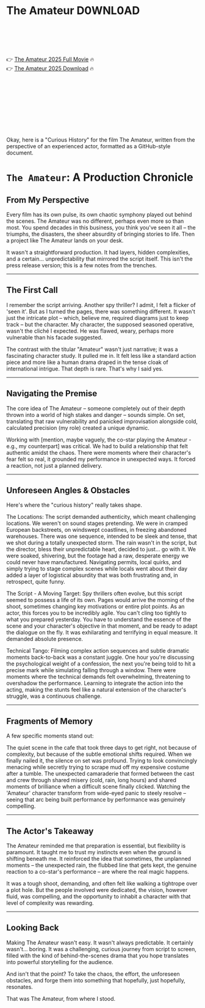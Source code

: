 # The Amateur D0WNL0AD

<br><br><br><br>


👉 <a href="https://Esam-esjonliocu1979.github.io/kzrphuawct/">The Amateur 2025 Full Movie</a> 🔥
<br>
👉 <a href="https://Esam-esjonliocu1979.github.io/kzrphuawct/">The Amateur 2025 Download</a> 🔥


<br><br><br><br><br><br><br><br>


Okay, here is a "Curious History" for the film The Amateur, written from the perspective of an experienced actor, formatted as a GitHub-style document.



# `The Amateur`: A Production Chronicle

## From My Perspective

Every film has its own pulse, its own chaotic symphony played out behind the scenes. The Amateur was no different, perhaps even more so than most. You spend decades in this business, you think you've seen it all – the triumphs, the disasters, the sheer absurdity of bringing stories to life. Then a project like The Amateur lands on your desk.

It wasn't a straightforward production. It had layers, hidden complexities, and a certain... unpredictability that mirrored the script itself. This isn't the press release version; this is a few notes from the trenches.

---

## The First Call

I remember the script arriving. Another spy thriller? I admit, I felt a flicker of 'seen it'. But as I turned the pages, there was something different. It wasn't just the intricate plot – which, believe me, required diagrams just to keep track – but the character. My character, the supposed seasoned operative, wasn't the cliché I expected. He was flawed, weary, perhaps more vulnerable than his facade suggested.

The contrast with the titular "Amateur" wasn't just narrative; it was a fascinating character study. It pulled me in. It felt less like a standard action piece and more like a human drama draped in the tense cloak of international intrigue. That depth is rare. That's why I said yes.

---

## Navigating the Premise

The core idea of The Amateur – someone completely out of their depth thrown into a world of high stakes and danger – sounds simple. On set, translating that raw vulnerability and panicked improvisation alongside cold, calculated precision (my role) created a unique dynamic.

Working with [mention, maybe vaguely, the co-star playing the Amateur - e.g., my counterpart] was critical. We had to build a relationship that felt authentic amidst the chaos. There were moments where their character's fear felt so real, it grounded my performance in unexpected ways. It forced a reaction, not just a planned delivery.

---

## Unforeseen Angles & Obstacles

Here's where the "curious history" really takes shape.

   The Locations: The script demanded authenticity, which meant challenging locations. We weren't on sound stages pretending. We were in cramped European backstreets, on windswept coastlines, in freezing abandoned warehouses.
       There was one sequence, intended to be sleek and tense, that we shot during a totally unexpected storm. The rain wasn't in the script, but the director, bless their unpredictable heart, decided to just... go with it. We were soaked, shivering, but the footage had a raw, desperate energy we could never have manufactured.
       Navigating permits, local quirks, and simply trying to stage complex scenes while locals went about their day added a layer of logistical absurdity that was both frustrating and, in retrospect, quite funny.

   The Script - A Moving Target: Spy thrillers often evolve, but this script seemed to possess a life of its own. Pages would arrive the morning of the shoot, sometimes changing key motivations or entire plot points.
       As an actor, this forces you to be incredibly agile. You can't cling too tightly to what you prepared yesterday. You have to understand the essence of the scene and your character's objective in that moment, and be ready to adapt the dialogue on the fly. It was exhilarating and terrifying in equal measure. It demanded absolute presence.

   Technical Tango: Filming complex action sequences and subtle dramatic moments back-to-back was a constant juggle. One hour you're discussing the psychological weight of a confession, the next you're being told to hit a precise mark while simulating falling through a window.
       There were moments where the technical demands felt overwhelming, threatening to overshadow the performance. Learning to integrate the action into the acting, making the stunts feel like a natural extension of the character's struggle, was a continuous challenge.

---

## Fragments of Memory

A few specific moments stand out:

   The quiet scene in the cafe that took three days to get right, not because of complexity, but because of the subtle emotional shifts required. When we finally nailed it, the silence on set was profound.
   Trying to look convincingly menacing while secretly trying to scrape mud off my expensive costume after a tumble.
   The unexpected camaraderie that formed between the cast and crew through shared misery (cold, rain, long hours) and shared moments of brilliance when a difficult scene finally clicked.
   Watching the 'Amateur' character transform from wide-eyed panic to steely resolve – seeing that arc being built performance by performance was genuinely compelling.

---

## The Actor's Takeaway

The Amateur reminded me that preparation is essential, but flexibility is paramount. It taught me to trust my instincts even when the ground is shifting beneath me. It reinforced the idea that sometimes, the unplanned moments – the unexpected rain, the flubbed line that gets kept, the genuine reaction to a co-star's performance – are where the real magic happens.

It was a tough shoot, demanding, and often felt like walking a tightrope over a plot hole. But the people involved were dedicated, the vision, however fluid, was compelling, and the opportunity to inhabit a character with that level of complexity was rewarding.

---

## Looking Back

Making The Amateur wasn't easy. It wasn't always predictable. It certainly wasn't... boring. It was a challenging, curious journey from script to screen, filled with the kind of behind-the-scenes drama that you hope translates into powerful storytelling for the audience.

And isn't that the point? To take the chaos, the effort, the unforeseen obstacles, and forge them into something that hopefully, just hopefully, resonates.

That was The Amateur, from where I stood.



